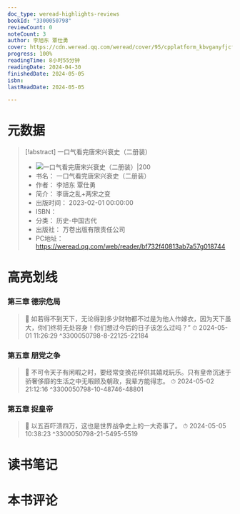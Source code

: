 ```yaml
---
doc_type: weread-highlights-reviews
bookId: "3300050798"
reviewCount: 0
noteCount: 3
author: 李旭东 覃仕勇
cover: https://cdn.weread.qq.com/weread/cover/95/cpplatform_kbvganyfjcfym9qa3bmpll/t6_cpplatform_kbvganyfjcfym9qa3bmpll1677660732.jpg
progress: 100%
readingTime: 8小时55分钟
readingDate: 2024-04-30
finishedDate: 2024-05-05
isbn: 
lastReadDate: 2024-05-05

---
```

# 元数据
> [!abstract] 一口气看完唐宋兴衰史（二册装）
> - ![ 一口气看完唐宋兴衰史（二册装）|200](https://cdn.weread.qq.com/weread/cover/95/cpplatform_kbvganyfjcfym9qa3bmpll/t6_cpplatform_kbvganyfjcfym9qa3bmpll1677660732.jpg)
> - 书名： 一口气看完唐宋兴衰史（二册装）
> - 作者： 李旭东 覃仕勇
> - 简介： 李唐之乱+两宋之变
> - 出版时间： 2023-02-01 00:00:00
> - ISBN： 
> - 分类： 历史-中国古代
> - 出版社： 万卷出版有限责任公司
> - PC地址：https://weread.qq.com/web/reader/bf732f40813ab7a57g018744

# 高亮划线

### 第三章 德宗危局

> 📌 如若得不到天下，无论得到多少财物都不过是为他人作嫁衣，因为天下虽大，你们终将无处容身！你们想过今后的日子该怎么过吗？” 
> ⏱ 2024-05-01 11:26:29 ^3300050798-8-22125-22184

### 第五章 朋党之争

> 📌 不可令天子有闲暇之时，要经常变换花样供其嬉戏玩乐。只有皇帝沉迷于骄奢侈靡的生活之中无暇顾及朝政，我辈方能得志。 
> ⏱ 2024-05-02 21:12:16 ^3300050798-10-48746-48801

### 第五章 捉皇帝

> 📌 以五百吓溃四万，这也是世界战争史上的一大奇事了。 
> ⏱ 2024-05-05 10:38:23 ^3300050798-21-5495-5519

# 读书笔记

# 本书评论

